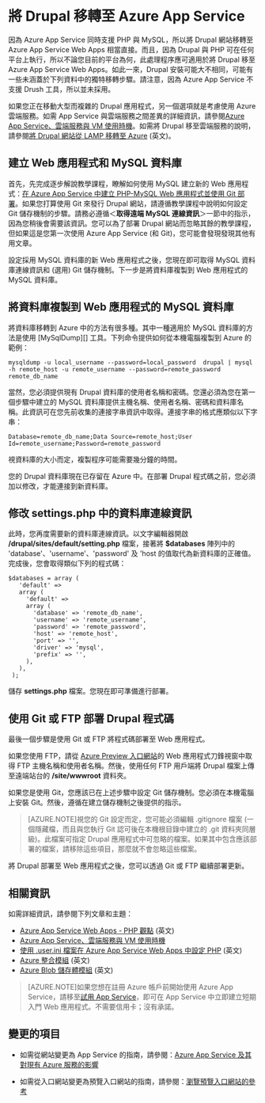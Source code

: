 <properties 
	pageTitle="將 Drupal 移轉至 Azure App Service" 
	description="將 Drupal PHP 網站移轉到 Azure App Service。" 
	services="app-service\web" 
	documentationCenter="php" 
	authors="tfitzmac" 
	manager="wpickett" 
	editor="mollybos"/>

<tags 
	ms.service="app-service-web" 
	ms.workload="web" 
	ms.tgt_pltfrm="na" 
	ms.devlang="PHP" 
	ms.topic="article" 
	ms.date="04/29/2015" 
	ms.author="tomfitz"/>


# 將 Drupal 移轉至 Azure App Service

因為 Azure App Service 同時支援 PHP 與 MySQL，所以將 Drupal 網站移轉至 Azure App Service Web Apps 相當直接。而且，因為 Drupal 與 PHP 可在任何平台上執行，所以不論您目前的平台為何，此處理程序應可適用於將 Drupal 移至 Azure App Service Web Apps。如此一來，Drupal 安裝可能大不相同，可能有一些未涵蓋於下列資料中的獨特移轉步驟。請注意，因為 Azure App Service 不支援 Drush 工具，所以並未採用。

如果您正在移動大型而複雜的 Drupal 應用程式，另一個選項就是考慮使用 Azure 雲端服務。如需 App Service 與雲端服務之間差異的詳細資訊，請參閱<a href="http://go.microsoft.com/fwlink/?LinkId=310123">Azure App Service、雲端服務與 VM 使用時機</a>。如需將 Drupal 移至雲端服務的說明，請參閱<a href="http://blogs.msdn.com/b/brian_swan/archive/2012/03/19/azure-real-world-migrating-drupal-from-lamp-to-windows-azure.aspx">將 Drupal 網站從 LAMP 移轉至 Azure</a> (英文)。
 
## 建立 Web 應用程式和 MySQL 資料庫

首先，先完成逐步解說教學課程，瞭解如何使用 MySQL 建立新的 Web 應用程式：[在 Azure App Service 中建立 PHP-MySQL Web 應用程式並使用 Git 部署][]。如果您打算使用 Git 來發行 Drupal 網站，請遵循教學課程中說明如何設定 Git 儲存機制的步驟。請務必遵循＜**取得遠端 MySQL 連線資訊**＞一節中的指示，因為您稍後會需要該資訊。您可以為了部署 Drupal 網站而忽略其餘的教學課程，但如果這是您第一次使用 Azure App Service (和 Git)，您可能會發現發現其他有用文章。

設定採用 MySQL 資料庫的新 Web 應用程式之後，您現在即可取得 MySQL 資料庫連線資訊和 (選用) Git 儲存機制。下一步是將資料庫複製到 Web 應用程式的 MySQL 資料庫。

## 將資料庫複製到 Web 應用程式的 MySQL 資料庫

將資料庫移轉到 Azure 中的方法有很多種。其中一種適用於 MySQL 資料庫的方法是使用 [MySqlDump][] 工具。下列命令提供如何從本機電腦複製到 Azure 的範例：

    mysqldump -u local_username --password=local_password  drupal | mysql -h remote_host -u remote_username --password=remote_password remote_db_name

當然，您必須提供現有 Drupal 資料庫的使用者名稱和密碼。您還必須為您在第一個步驟中建立的 MySQL 資料庫提供主機名稱、使用者名稱、密碼和資料庫名稱。此資訊可在您先前收集的連接字串資訊中取得。連接字串的格式應類似以下字串：

    Database=remote_db_name;Data Source=remote_host;User Id=remote_username;Password=remote_password

視資料庫的大小而定，複製程序可能需要幾分鐘的時間。

您的 Drupal 資料庫現在已存留在 Azure 中。在部署 Drupal 程式碼之前，您必須加以修改，才能連接到新資料庫。

## 修改 settings.php 中的資料庫連線資訊

此時，您再度需要新的資料庫連線資訊。以文字編輯器開啟 **/drupal/sites/default/setting.php** 檔案，接著將 **$databases** 陣列中的 'database'、'username'、'password' 及 'host 的值取代為新資料庫的正確值。完成後，您會取得類似下列的程式碼：

    $databases = array (
       'default' => 
       array (
         'default' => 
         array (
           'database' => 'remote_db_name',
           'username' => 'remote_username',
           'password' => 'remote_password',
           'host' => 'remote_host',
           'port' => '',
           'driver' => 'mysql',
           'prefix' => '',
         ),
       ),
     );

儲存 **settings.php** 檔案。您現在即可準備進行部署。

## 使用 Git 或 FTP 部署 Drupal 程式碼

最後一個步驟是使用 Git 或 FTP 將程式碼部署至 Web 應用程式。

如果您使用 FTP，請從 [Azure Preview 入口網站](https://portal.azure.com)的 Web 應用程式刀鋒視窗中取得 FTP 主機名稱和使用者名稱。然後，使用任何 FTP 用戶端將 Drupal 檔案上傳至遠端站台的 **/site/wwwroot** 資料夾。

如果您是使用 Git，您應該已在上述步驟中設定 Git 儲存機制。您必須在本機電腦上安裝 Git。然後，遵循在建立儲存機制之後提供的指示。

> [AZURE.NOTE]視您的 Git 設定而定，您可能必須編輯 .gitignore 檔案 (一個隱藏檔，而且與您執行 Git 認可後在本機根目錄中建立的 .git 資料夾同層級)。此檔案可指定 Drupal 應用程式中可忽略的檔案。如果其中包含應該部署的檔案，請移除這些項目，那麼就不會忽略這些檔案。

將 Drupal 部署至 Web 應用程式之後，您可以透過 Git 或 FTP 繼續部署更新。

## 相關資訊

如需詳細資訊，請參閱下列文章和主題：

- [Azure App Service Web Apps - PHP 觀點][] (英文)
- [Azure App Service、雲端服務與 VM 使用時機][]
- [使用 .user.ini 檔案在 Azure App Service Web Apps 中設定 PHP][] (英文)
- [Azure 整合模組](https://drupal.org/project/azure_auth) (英文)
- [Azure Blob 儲存體模組](https://drupal.org/project/azure_blob) (英文)

>[AZURE.NOTE]如果您想在註冊 Azure 帳戶前開始使用 Azure App Service，請移至[試用 App Service](http://go.microsoft.com/fwlink/?LinkId=523751)，即可在 App Service 中立即建立短期入門 Web 應用程式。不需要信用卡；沒有承諾。

## 變更的項目
* 如需從網站變更為 App Service 的指南，請參閱：[Azure App Service 及其對現有 Azure 服務的影響](http://go.microsoft.com/fwlink/?LinkId=529714)
* 如需從入口網站變更為預覽入口網站的指南，請參閱：[瀏覽預覽入口網站的參考](http://go.microsoft.com/fwlink/?LinkId=529715)

  [在 Azure App Service 中建立 PHP-MySQL Web 應用程式並使用 Git 部署]: /develop/php/tutorials/website-w-mysql-and-git/
  
  [Azure App Service Web Apps - PHP 觀點]: http://blogs.msdn.com/b/silverlining/archive/2012/06/12/windows-azure-websites-a-php-perspective.aspx
  [Azure App Service、雲端服務與 VM 使用時機]: http://go.microsoft.com/fwlink/?LinkId=310123
  [使用 .user.ini 檔案在 Azure App Service Web Apps 中設定 PHP]: http://blogs.msdn.com/b/silverlining/archive/2012/07/10/configuring-php-in-windows-azure-websites-with-user-ini-files.aspx
  [Azure Integration Module]: http://drupal.org/project/azure
 

<!---HONumber=62-->